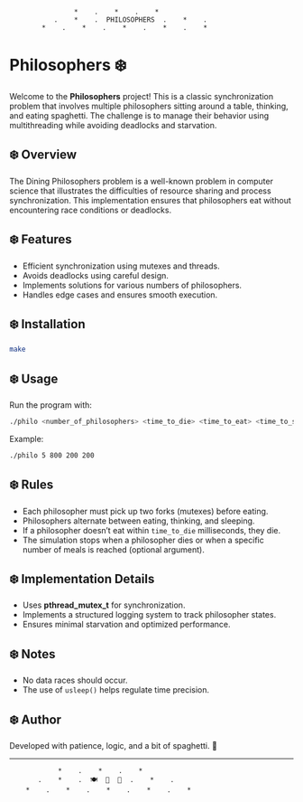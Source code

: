 ```

                *    .    *    .    *
           .    *    .  PHILOSOPHERS  .    *    .
        *    .    *    .    *    .    *    .    *

```

# Philosophers ❄️

Welcome to the **Philosophers** project! This is a classic synchronization problem that involves multiple philosophers sitting around a table, thinking, and eating spaghetti. The challenge is to manage their behavior using multithreading while avoiding deadlocks and starvation.

## ❄️ Overview
The Dining Philosophers problem is a well-known problem in computer science that illustrates the difficulties of resource sharing and process synchronization. This implementation ensures that philosophers eat without encountering race conditions or deadlocks.

## ❄️ Features
- Efficient synchronization using mutexes and threads.
- Avoids deadlocks using careful design.
- Implements solutions for various numbers of philosophers.
- Handles edge cases and ensures smooth execution.

## ❄️ Installation
```sh
make
```

## ❄️ Usage
Run the program with:
```sh
./philo <number_of_philosophers> <time_to_die> <time_to_eat> <time_to_sleep> [number_of_times_each_philosopher_must_eat]
```
Example:
```sh
./philo 5 800 200 200
```

## ❄️ Rules
- Each philosopher must pick up two forks (mutexes) before eating.
- Philosophers alternate between eating, thinking, and sleeping.
- If a philosopher doesn’t eat within `time_to_die` milliseconds, they die.
- The simulation stops when a philosopher dies or when a specific number of meals is reached (optional argument).

## ❄️ Implementation Details
- Uses **pthread_mutex_t** for synchronization.
- Implements a structured logging system to track philosopher states.
- Ensures minimal starvation and optimized performance.

## ❄️ Notes
- No data races should occur.
- The use of `usleep()` helps regulate time precision.

## ❄️ Author
Developed with patience, logic, and a bit of spaghetti. 🍝

---

                *    .    *    .    *
           .    *    .  🍽️  💭  🍝  .    *    .
        *    .    *    .    *    .    *    .    *

```


